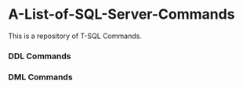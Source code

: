 # A-List-of-SQL-Server-Commands
This is a repository of T-SQL Commands.

### DDL Commands


### DML Commands
